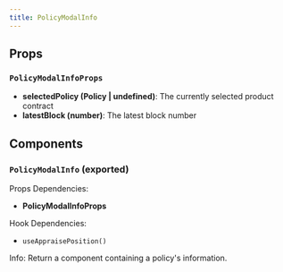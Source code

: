 ```yaml
---
title: PolicyModalInfo
---
```


## Props

### `PolicyModalInfoProps`
- **selectedPolicy (Policy | undefined)**: The currently selected product contract
- **latestBlock (number)**: The latest block number

## Components

### `PolicyModalInfo` (exported)

Props Dependencies:

- **PolicyModalInfoProps**

Hook Dependencies:
- `useAppraisePosition()`

Info: Return a component containing a policy's information.